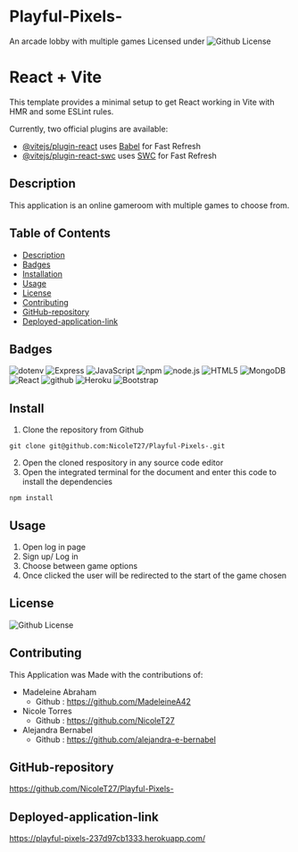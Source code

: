 # Playful-Pixels-
An arcade lobby with multiple games
Licensed under 
![Github License](https://img.shields.io/badge/License-MIT-blue.svg)

# React + Vite

This template provides a minimal setup to get React working in Vite with HMR and some ESLint rules.

Currently, two official plugins are available:

- [@vitejs/plugin-react](https://github.com/vitejs/vite-plugin-react/blob/main/packages/plugin-react/README.md) uses [Babel](https://babeljs.io/) for Fast Refresh
- [@vitejs/plugin-react-swc](https://github.com/vitejs/vite-plugin-react-swc) uses [SWC](https://swc.rs/) for Fast Refresh

## Description
This application is an online gameroom with multiple games to choose from.

## Table of Contents
- [Description](#description)
- [Badges](#badges)
- [Installation](#install)
- [Usage](#usage)
- [License](#license)
- [Contributing](#contributing)
- [GitHub-repository](#github-repository)
- [Deployed-application-link](#deployed-application-link)


## Badges
![dotenv](https://img.shields.io/badge/dotenv-blue.svg)
![Express](https://img.shields.io/badge/Express-red.svg)
![JavaScript](https://img.shields.io/badge/JavaScript-yellow.svg)
![npm](https://img.shields.io/badge/npm-6.14.4-blue.svg)
![node.js](https://img.shields.io/badge/node.js-12.0-green.svg)
![HTML5](https://img.shields.io/badge/html5-%23E34F26.svg?style=for-the-badge&logo=html5&logoColor=white)
![MongoDB](https://img.shields.io/badge/MongoDB-%234ea94b.svg?style=for-the-badge&logo=mongodb&logoColor=white)
![React](https://img.shields.io/badge/react-%2320232a.svg?style=for-the-badge&logo=react&logoColor=%2361DAFB)
![github](https://img.shields.io/badge/github-Profile-lightgrey.svg)
![Heroku](https://img.shields.io/badge/Heroku-App-blueviolet?logo=heroku)
![Bootstrap](https://img.shields.io/badge/bootstrap-%238511FA.svg?style=for-the-badge&logo=bootstrap&logoColor=white)


## Install
1. Clone the repository from Github
```
git clone git@github.com:NicoleT27/Playful-Pixels-.git
```
2. Open the cloned respository in any source code editor
3. Open the integrated terminal for the document and enter this code to install the dependencies
```
npm install 
```

## Usage
1. Open log in page
2. Sign up/ Log in
3. Choose between game options
4. Once clicked the user will be redirected to the start of the game chosen

## License
![Github License](https://img.shields.io/badge/License-MIT-blue.svg)

## Contributing
This Application was Made with the contributions of:
- Madeleine Abraham
  -  Github : https://github.com/MadeleineA42
- Nicole Torres 
    -  Github : https://github.com/NicoleT27
- Alejandra Bernabel 
    - Github : https://github.com/alejandra-e-bernabel


## GitHub-repository
https://github.com/NicoleT27/Playful-Pixels-

## Deployed-application-link

https://playful-pixels-237d97cb1333.herokuapp.com/